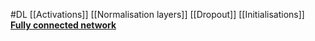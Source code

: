#DL 
[[Activations]]
[[Normalisation layers]]
[[Dropout]]
[[Initialisations]]
**[Fully connected network](https://colab.research.google.com/drive/1r5Lur6UCCD4x7MyYkJUwfXZEFTonCJoF#scrollTo=4H6AHiqR-91l)**
